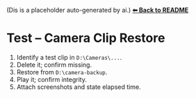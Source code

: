 (Dis is a placeholder auto-generated by ai.)
**[⬅ Back to README](/README.md)**


# Test – Camera Clip Restore

1. Identify a test clip in `D:\Cameras\...`.
2. Delete it; confirm missing.
3. Restore from `D:\camera-backup`.
4. Play it; confirm integrity.
5. Attach screenshots and state elapsed time.

